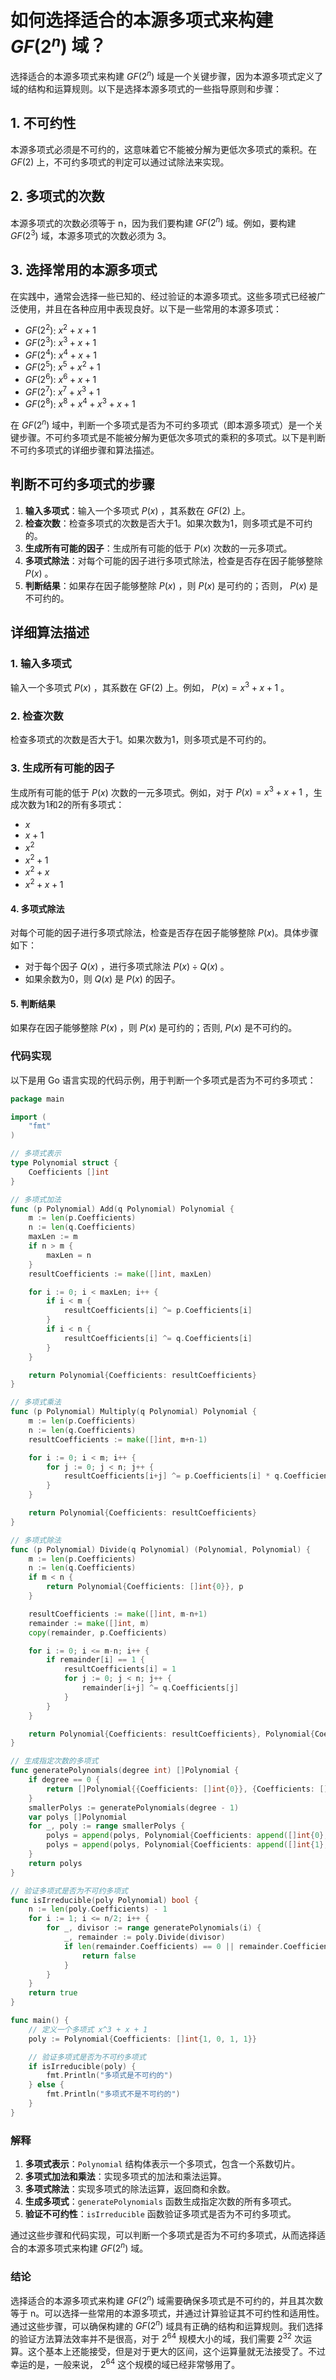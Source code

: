 # 如何选择适合的本源多项式来构建 $GF(2^n)$ 域？

选择适合的本源多项式来构建 $GF(2^n)$ 域是一个关键步骤，因为本源多项式定义了域的结构和运算规则。以下是选择本源多项式的一些指导原则和步骤：

## 1. 不可约性

本源多项式必须是不可约的，这意味着它不能被分解为更低次多项式的乘积。在 $GF(2)$ 上，不可约多项式的判定可以通过试除法来实现。

## 2. 多项式的次数

本源多项式的次数必须等于 n，因为我们要构建 $GF(2^n)$ 域。例如，要构建 $GF(2^3)$ 域，本源多项式的次数必须为 3。

## 3. 选择常用的本源多项式

在实践中，通常会选择一些已知的、经过验证的本源多项式。这些多项式已经被广泛使用，并且在各种应用中表现良好。以下是一些常用的本源多项式：

- $GF(2^2)$: $x^2 + x + 1$
- $GF(2^3)$: $x^3 + x + 1$
- $GF(2^4)$: $x^4 + x + 1$
- $GF(2^5)$: $x^5 + x^2 + 1$
- $GF(2^6)$: $x^6 + x + 1$
- $GF(2^7)$: $x^7 + x^3 + 1$
- $GF(2^8)$: $x^8 + x^4 + x^3 + x + 1$

在 $GF(2^n)$ 域中，判断一个多项式是否为不可约多项式（即本源多项式）是一个关键步骤。不可约多项式是不能被分解为更低次多项式的乘积的多项式。以下是判断不可约多项式的详细步骤和算法描述。

## 判断不可约多项式的步骤

1. **输入多项式**：输入一个多项式 $P(x)$ ，其系数在 $GF(2)$ 上。
2. **检查次数**：检查多项式的次数是否大于1。如果次数为1，则多项式是不可约的。
3. **生成所有可能的因子**：生成所有可能的低于 $P(x)$ 次数的一元多项式。
4. **多项式除法**：对每个可能的因子进行多项式除法，检查是否存在因子能够整除 $P(x)$ 。
5. **判断结果**：如果存在因子能够整除 $P(x)$ ，则 $P(x)$ 是可约的；否则， $P(x)$ 是不可约的。

## 详细算法描述

### 1. 输入多项式

输入一个多项式 $P(x)$ ，其系数在 GF(2) 上。例如， $P(x) = x^3 + x + 1$ 。

### 2. 检查次数

检查多项式的次数是否大于1。如果次数为1，则多项式是不可约的。

### 3. 生成所有可能的因子

生成所有可能的低于 $P(x)$ 次数的一元多项式。例如，对于 $P(x) = x^3 + x + 1$ ，生成次数为1和2的所有多项式：
- $x$
- $x + 1$
- $x^2$
- $x^2 + 1$
- $x^2 + x$
- $x^2 + x + 1$

#### 4. 多项式除法
对每个可能的因子进行多项式除法，检查是否存在因子能够整除 $P(x)$。具体步骤如下：
- 对于每个因子 $Q(x)$ ，进行多项式除法 $P(x) \div Q(x)$ 。
- 如果余数为0，则 $Q(x)$ 是 $P(x)$ 的因子。

#### 5. 判断结果
如果存在因子能够整除 $P(x)$ ，则 $P(x)$ 是可约的；否则, $P(x)$ 是不可约的。

### 代码实现
以下是用 Go 语言实现的代码示例，用于判断一个多项式是否为不可约多项式：

```go
package main

import (
    "fmt"
)

// 多项式表示
type Polynomial struct {
    Coefficients []int
}

// 多项式加法
func (p Polynomial) Add(q Polynomial) Polynomial {
    m := len(p.Coefficients)
    n := len(q.Coefficients)
    maxLen := m
    if n > m {
        maxLen = n
    }
    resultCoefficients := make([]int, maxLen)

    for i := 0; i < maxLen; i++ {
        if i < m {
            resultCoefficients[i] ^= p.Coefficients[i]
        }
        if i < n {
            resultCoefficients[i] ^= q.Coefficients[i]
        }
    }

    return Polynomial{Coefficients: resultCoefficients}
}

// 多项式乘法
func (p Polynomial) Multiply(q Polynomial) Polynomial {
    m := len(p.Coefficients)
    n := len(q.Coefficients)
    resultCoefficients := make([]int, m+n-1)

    for i := 0; i < m; i++ {
        for j := 0; j < n; j++ {
            resultCoefficients[i+j] ^= p.Coefficients[i] * q.Coefficients[j]
        }
    }

    return Polynomial{Coefficients: resultCoefficients}
}

// 多项式除法
func (p Polynomial) Divide(q Polynomial) (Polynomial, Polynomial) {
    m := len(p.Coefficients)
    n := len(q.Coefficients)
    if m < n {
        return Polynomial{Coefficients: []int{0}}, p
    }

    resultCoefficients := make([]int, m-n+1)
    remainder := make([]int, m)
    copy(remainder, p.Coefficients)

    for i := 0; i <= m-n; i++ {
        if remainder[i] == 1 {
            resultCoefficients[i] = 1
            for j := 0; j < n; j++ {
                remainder[i+j] ^= q.Coefficients[j]
            }
        }
    }

    return Polynomial{Coefficients: resultCoefficients}, Polynomial{Coefficients: remainder}
}

// 生成指定次数的多项式
func generatePolynomials(degree int) []Polynomial {
    if degree == 0 {
        return []Polynomial{{Coefficients: []int{0}}, {Coefficients: []int{1}}}
    }
    smallerPolys := generatePolynomials(degree - 1)
    var polys []Polynomial
    for _, poly := range smallerPolys {
        polys = append(polys, Polynomial{Coefficients: append([]int{0}, poly.Coefficients...)})
        polys = append(polys, Polynomial{Coefficients: append([]int{1}, poly.Coefficients...)})
    }
    return polys
}

// 验证多项式是否为不可约多项式
func isIrreducible(poly Polynomial) bool {
    n := len(poly.Coefficients) - 1
    for i := 1; i <= n/2; i++ {
        for _, divisor := range generatePolynomials(i) {
            _, remainder := poly.Divide(divisor)
            if len(remainder.Coefficients) == 0 || remainder.Coefficients[0] == 0 {
                return false
            }
        }
    }
    return true
}

func main() {
    // 定义一个多项式 x^3 + x + 1
    poly := Polynomial{Coefficients: []int{1, 0, 1, 1}}

    // 验证多项式是否为不可约多项式
    if isIrreducible(poly) {
        fmt.Println("多项式是不可约的")
    } else {
        fmt.Println("多项式不是不可约的")
    }
}
```

### 解释

1. **多项式表示**：`Polynomial` 结构体表示一个多项式，包含一个系数切片。
2. **多项式加法和乘法**：实现多项式的加法和乘法运算。
3. **多项式除法**：实现多项式的除法运算，返回商和余数。
4. **生成多项式**：`generatePolynomials` 函数生成指定次数的所有多项式。
5. **验证不可约性**：`isIrreducible` 函数验证多项式是否为不可约多项式。

通过这些步骤和代码实现，可以判断一个多项式是否为不可约多项式，从而选择适合的本源多项式来构建 $GF(2^n)$ 域。

### 结论

选择适合的本源多项式来构建 $GF(2^n)$ 域需要确保多项式是不可约的，并且其次数等于 n。可以选择一些常用的本源多项式，并通过计算验证其不可约性和适用性。通过这些步骤，可以确保构建的 $GF(2^n)$ 域具有正确的结构和运算规则。我们选择的验证方法算法效率并不是很高，对于 $2^{64}$ 规模大小的域，我们需要 $2^{32}$ 次运算。这个基本上还能接受，但是对于更大的区间，这个运算量就无法接受了。不过幸运的是，一般来说， $2^{64}$ 这个规模的域已经非常够用了。
